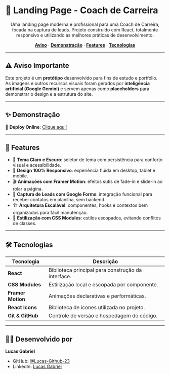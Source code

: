 # 💼 Landing Page - Coach de Carreira

<p align="center">
Uma landing page moderna e profissional para uma Coach de Carreira, focada na captura de leads.  
Projeto construído com React, totalmente responsivo e utilizando as melhores práticas de desenvolvimento.
</p>

<p align="center">
  <a href="#-aviso-importante"><strong>Aviso</strong></a> ·
  <a href="#-demonstração"><strong>Demonstração</strong></a> ·
  <a href="#-features"><strong>Features</strong></a> ·
  <a href="#-tecnologias"><strong>Tecnologias</strong></a>
</p>

---

## ⚠️ Aviso Importante

Este projeto é um **protótipo** desenvolvido para fins de estudo e portfólio.  
As imagens e outros recursos visuais foram gerados por **inteligência artificial (Google Gemini)** e servem apenas como **placeholders** para demonstrar o design e a estrutura do site.  

---

## ✨ Demonstração

🔗 **Deploy Online**: [Clique aqui!](https://landing-page-coach-carreira.vercel.app/) 

---

## 🚀 Features

- 🎨 **Tema Claro e Escuro**: seletor de tema com persistência para conforto visual e acessibilidade.  
- 📱 **Design 100% Responsivo**: experiência fluida em desktop, tablet e mobile.  
- 🎬 **Animações com Framer Motion**: efeitos sutis de fade-in e slide-in ao rolar a página.  
- 📧 **Captura de Leads com Google Forms**: integração funcional para receber contatos em planilha, sem backend.  
- 🏗️ **Arquitetura Escalável**: componentes, hooks e contextos bem organizados para fácil manutenção.  
- 💅 **Estilização com CSS Modules**: estilos escopados, evitando conflitos de classes.  

---

## 🛠️ Tecnologias

| Tecnologia     | Descrição                                               |
|----------------|---------------------------------------------------------|
| **React**      | Biblioteca principal para construção da interface.      |
| **CSS Modules**| Estilização local e escopada por componente.            |
| **Framer Motion** | Animações declarativas e performáticas.             |
| **React Icons**| Biblioteca de ícones utilizada no projeto.              |
| **Git & GitHub**| Controle de versão e hospedagem do código.             |

---

## 👨‍💻 Desenvolvido por

**Lucas Gabriel**  

- GitHub: [@Lucas-Github-23](https://github.com/Lucas-Github-23)  
- LinkedIn: [Lucas Gabriel](https://www.linkedin.com)

